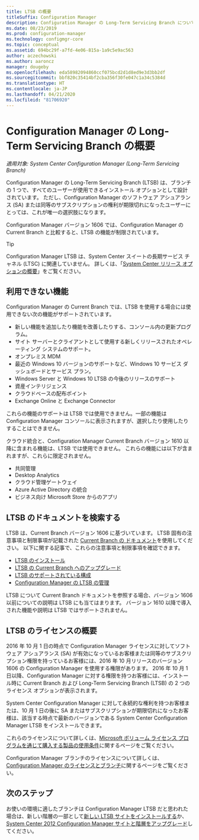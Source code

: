 ```yaml
---
title: LTSB の概要
titleSuffix: Configuration Manager
description: Configuration Manager の Long-Term Servicing Branch について説明します。
ms.date: 08/23/2019
ms.prod: configuration-manager
ms.technology: configmgr-core
ms.topic: conceptual
ms.assetid: 694bc29f-a7fd-4e06-815a-1a9c5e9ac563
author: aczechowski
ms.author: aaroncz
manager: dougeby
ms.openlocfilehash: eda58982094860ccf075bcd2d1d8ed9e3d3bb2df
ms.sourcegitcommit: bbf820c35414bf2cba356f30fe047c1a34c5384d
ms.translationtype: HT
ms.contentlocale: ja-JP
ms.lasthandoff: 04/21/2020
ms.locfileid: "81706920"
---
```

# <a name="introduction-to-the-long-term-servicing-branch-of-configuration-manager"></a>Configuration Manager の Long-Term Servicing Branch の概要

*適用対象: System Center Configuration Manager (Long-Term Servicing Branch)*

Configuration Manager の Long-Term Servicing Branch (LTSB) は、ブランチの 1 つで、すべてのユーザーが使用できるインストール オプションとして設計されています。 ただし、Configuration Manager のソフトウェア アシュアランス (SA) または同等のサブスクリプションの権利が期限切れになったユーザーにとっては、これが唯一の選択肢になります。

Configuration Manager バージョン 1606 では、Configuration Manager の Current Branch と比較すると、LTSB の機能が制限されています。

> [!TIP]   
> Configuration Manager LTSB は、System Center スイートの長期サービス チャネル (LTSC) に関連していません。 詳しくは、「[System Center リリース オプションの概要](https://docs.microsoft.com/system-center/ltsc-and-sac-overview)」をご覧ください。

## <a name="features-that-arent-available"></a>利用できない機能

Configuration Manager の Current Branch では、LTSB を使用する場合には使用できない次の機能がサポートされています。

- 新しい機能を追加したり機能を改善したりする、コンソール内の更新プログラム。
- サイト サーバーとクライアントとして使用する新しくリリースされたオペレーティング システムのサポート。
- オンプレミス MDM
- 最近の Windows 10 バージョンのサポートなど、Windows 10 サービス ダッシュボードとサービス プラン。  
- Windows Server と Windows 10 LTSB の今後のリリースのサポート
- 資産インテリジェンス
- クラウドベースの配布ポイント
- Exchange Online と Exchange Connector    

これらの機能のサポートは LTSB では使用できません。一部の機能は Configuration Manager コンソールに表示されますが、選択したり使用したりすることはできません。

クラウド統合と、Configuration Manager Current Branch バージョン 1610 以降に含まれる機能は、LTSB では使用できません。 これらの機能には以下が含まれますが、これらに限定されません。<!--SCCMDocs#1823-->

- 共同管理
- Desktop Analytics
- クラウド管理ゲートウェイ
- Azure Active Directory の統合
- ビジネス向け Microsoft Store からのアプリ

## <a name="find-ltsb-documentation"></a>LTSB のドキュメントを検索する

LTSB は、Current Branch バージョン 1606 に基づいています。 LTSB 固有の注意事項と制限事項が記載された [Current Branch の ドキュメント](https://docs.microsoft.com/sccm/)を使用してください。 以下に関する記事で、これらの注意事項と制限事項を確認できます。

- [LTSB のインストール](install-the-ltsb.md)
- [LTSB の Current Branch へのアップグレード](convert-to-current-branch.md)
- [LTSB のサポートされている構成](supported-configurations-for-ltsb.md)
- [Configuration Manager の LTSB の管理](manage-the-ltsb.md)

LTSB について Current Branch ドキュメントを参照する場合、バージョン 1606 以前についての説明は LTSB にも当てはまります。 バージョン 1610 以降で導入された機能や説明は LTSB ではサポートされません。

## <a name="licensing-overview-for-the-ltsb"></a>LTSB のライセンスの概要   

2016 年 10 月 1 日の時点で Configuration Manager ライセンスに対してソフトウェア アシュアランス (SA) が有効になっているお客様または同等のサブスクリプション権限を持っているお客様には、2016 年 10 月リリースのバージョン 1606 の Configuration Manager を使用する権限があります。 2016 年 10 月 1 日以降、Configuration Manager に対する権限を持つお客様には、インストール時に Current Branch および Long-Term Servicing Branch (LTSB) の 2 つのライセンス オプションが表示されます。

System Center Configuration Manager に対して永続的な権利を持つお客様または、10 月 1 日の後に SA またはサブスクリプションが期限切れになったお客様は、該当する時点で最新のバージョンである System Center Configuration Manager LTSB をインストールできます。

これらのライセンスについて詳しくは、[Microsoft ボリューム ライセンス プログラムを通じて購入する製品の使用条件](https://go.microsoft.com/fwlink/?LinkId=800052)に関するページをご覧ください。

Configuration Manager ブランチのライセンスについて詳しくは、[Configuration Manager のライセンスとブランチ](learn-more-editions.md)に関するページをご覧ください。

## <a name="next-steps"></a>次のステップ

お使いの環境に適したブランチは Configuration Manager LTSB だと思われた場合は、新しい階層の一部として[新しい LTSB サイトをインストールする](install-the-ltsb.md#install-a-new-site)か、[System Center 2012 Configuration Manager サイトと階層をアップグレード](install-the-ltsb.md#upgrade-from-system-center-2012-configuration-manager)してください。
